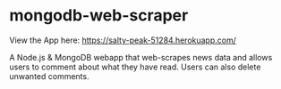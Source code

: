 # mongodb-web-scraper

View the App here:
https://salty-peak-51284.herokuapp.com/


A Node.js & MongoDB webapp that web-scrapes news data and allows users to comment about what they have read. Users can also delete unwanted comments.
